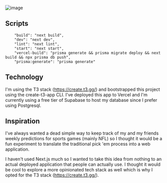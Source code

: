 ![image](https://github.com/dharbrueger/blitzpool/assets/46617788/1f65e75b-f840-4792-b135-c87adca99d38)

## Scripts
```
    "build": "next build",
    "dev": "next dev",
    "lint": "next lint",
    "start": "next start",
    "vercel-build": "prisma generate && prisma migrate deploy && next build && npx prisma db push",
    "prisma:generate": "prisma generate"
```

## Technology
I'm using the T3 stack (https://create.t3.gg/) and bootstrapped this project using the create-t3-app CLI.
I've deployed this app to Vercel and I'm currently using a free tier of Supabase to host my database since I prefer using Postgresql.

## Inspiration
I've always wanted a dead simple way to keep track of my and my friends weekly predictions for sports games (mainly NFL) so I thought it would be a fun experiment to translate the traditional pick 'em process into a web application.

I haven't used Next.js much so I wanted to take this idea from nothing to an actual deployed application that people can actually use.
I thought it would be cool to explore a more opinionated tech stack as well which is why I opted for the T3 stack (https://create.t3.gg/).

